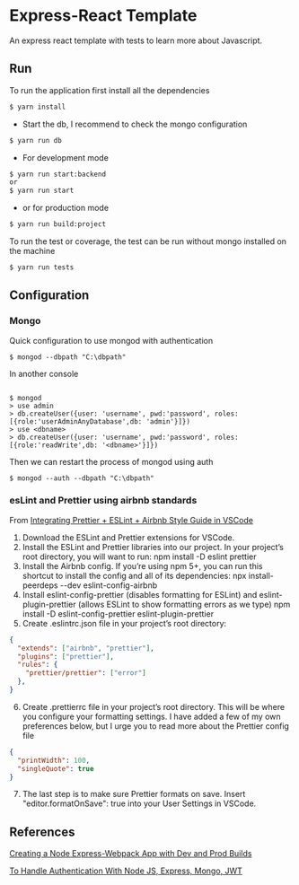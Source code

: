# Express-React Template
An express react template with tests to learn more about Javascript.

## Run

To run the application first install all the dependencies

```sh
$ yarn install
```

* Start the db, I recommend to check the mongo configuration

```sh
$ yarn run db
```

* For development mode

```sh
$ yarn run start:backend
or
$ yarn run start
```

* or for production mode

```sh
$ yarn run build:project
```

To run the test or coverage, the test can be run without mongo installed on the machine

```sh
$ yarn run tests
```

## Configuration

### Mongo
Quick configuration to use mongod with authentication

```shell
$ mongod --dbpath "C:\dbpath"
```

In another console

```shell

$ mongod
> use admin
> db.createUser({user: 'username', pwd:'password', roles:[{role:'userAdminAnyDatabase',db: 'admin'}]})
> use <dbname>
> db.createUser({user: 'username', pwd:'password', roles:[{role:'readWrite',db: '<dbname>'}]})
```

Then we can restart the process of mongod using auth

```shell
$ mongod --auth --dbpath "C:\dbpath"
```

### esLint and Prettier using airbnb standards

From [Integrating Prettier + ESLint + Airbnb Style Guide in VSCode](https://blog.echobind.com/integrating-prettier-eslint-airbnb-style-guide-in-vscode-47f07b5d7d6a)

1. Download the ESLint and Prettier extensions for VSCode.
2. Install the ESLint and Prettier libraries into our project. In your project’s root directory, you will want to run: npm install -D eslint prettier
3. Install the Airbnb config. If you’re using npm 5+, you can run this shortcut to install the config and all of its dependencies: npx install-peerdeps --dev eslint-config-airbnb
4. Install eslint-config-prettier (disables formatting for ESLint) and eslint-plugin-prettier (allows ESLint to show formatting errors as we type) npm install -D eslint-config-prettier eslint-plugin-prettier
5. Create .eslintrc.json file in your project’s root directory:

```json
{
  "extends": ["airbnb", "prettier"],
  "plugins": ["prettier"],
  "rules": {
    "prettier/prettier": ["error"]
  },
}
```
6. Create .prettierrc file in your project’s root directory. This will be where you configure your formatting settings. I have added a few of my own preferences below, but I urge you to read more about the Prettier config file
```json
{
  "printWidth": 100,
  "singleQuote": true
}
```
7. The last step is to make sure Prettier formats on save. Insert "editor.formatOnSave": true into your User Settings in VSCode.

## References
[Creating a Node Express-Webpack App with Dev and Prod Builds](https://medium.com/@binyamin/creating-a-node-express-webpack-app-with-dev-and-prod-builds-a4962ce51334)

[To Handle Authentication With Node JS, Express, Mongo, JWT](https://codeburst.io/to-handle-authentication-with-node-js-express-mongo-jwt-7e55f5818181)
